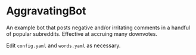 AggravatingBot
==============

An example bot that posts negative and/or irritating comments in a handful of popular subreddits. Effective at accruing many downvotes.

Edit `config.yaml` and `words.yaml` as necessary.
